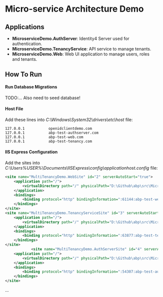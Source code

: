 # Micro-service Architecture Demo

## Applications

* **MicroserviceDemo.AuthServer**: Identity4 Server used for authentication.
* **MicroserviceDemo.TenancyService**: API service to manage tenants.
* **MicroserviceDemo.Web**: Web UI application to manage users, roles and tenants.

## How To Run

#### Run Database Migrations

TODO:... Also need to seed database!

#### Host File

Add these lines into *C:\Windows\System32\drivers\etc\host* file:

````
127.0.0.1			openidclientdemo.com
127.0.0.1			abp-test-authserver.com
127.0.0.1			abp-test-web.com
127.0.0.1			abp-test-tenancy.com
````

#### IIS Express Configuration

Add the sites into *C:\Users\%USER%\Documents\IISExpress\config\applicationhost.config* file:

````xml
<site name="MultiTenancyDemo.WebSite" id="2" serverAutoStart="true">
    <application path="/">
        <virtualDirectory path="/" physicalPath="D:\Github\abp\src\MicroserviceDemo\MicroserviceDemo.Web" />
    </application>
    <bindings>
        <binding protocol="http" bindingInformation=":61144:abp-test-web.com" />
    </bindings>
</site>
<site name="MultiTenancyDemo.TenancyServiceSite" id="3" serverAutoStart="true">
    <application path="/">
        <virtualDirectory path="/" physicalPath="D:\Github\abp\src\MicroserviceDemo\MicroserviceDemo.TenancyService" />
    </application>
    <bindings>
        <binding protocol="http" bindingInformation=":63877:abp-test-tenancy.com" />
    </bindings>
</site>
            <site name="MultiTenancyDemo.AuthServerSite" id="4" serverAutoStart="true">
    <application path="/">
        <virtualDirectory path="/" physicalPath="D:\Github\abp\src\MicroserviceDemo\MicroserviceDemo.AuthServer" />
    </application>
    <bindings>
        <binding protocol="http" bindingInformation=":54307:abp-test-authserver.com" />
    </bindings>
</site>

````

...